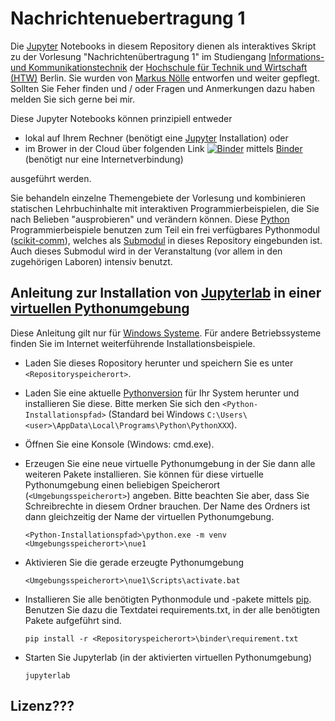 # Nachrichtenuebertragung 1

Die [Jupyter](https://de.wikipedia.org/wiki/Project_Jupyter) Notebooks in diesem Repository dienen als interaktives Skript zu der Vorlesung "Nachrichtenübertragung 1" im Studiengang [Informations- und Kommunikationstechnik](https://ikt-bachelor.htw-berlin.de/) der [Hochschule für Technik und Wirtschaft (HTW)](https://www.htw-berlin.de/) Berlin. Sie wurden von [Markus Nölle](https://www.htw-berlin.de/hochschule/personen/person/?eid=9586) entworfen und weiter gepflegt. Sollten Sie Feher finden und / oder Fragen und Anmerkungen dazu haben melden Sie sich gerne bei mir.

Diese Jupyter Notebooks können prinzipiell entweder
* lokal auf Ihrem Rechner (benötigt eine [Jupyter](https://de.wikipedia.org/wiki/Project_Jupyter) Installation) oder
* im Brower in der Cloud über folgenden Link [![Binder](https://mybinder.org/badge_logo.svg)](https://mybinder.org/v2/gh/htw-ikt-noelle/nachrichtenuebertragung1.git/HEAD?urlpath=lab) mittels [Binder](https://mybinder.org/) (benötigt nur eine Internetverbindung) 

ausgeführt werden.

Sie behandeln einzelne Themengebiete der Vorlesung und kombinieren statischen Lehrbuchinhalte mit interaktiven Programmierbeispielen, die Sie nach Belieben "ausprobieren" und verändern können. Diese [Python](https://de.wikipedia.org/wiki/Python_(Programmiersprache)) Programmierbeispiele benutzen zum Teil ein frei verfügbares Pythonmodul ([scikit-comm](https://gitlab.rz.htw-berlin.de/noelle/comm)), welches als [Submodul](https://git-scm.com/book/de/v2/Git-Tools-Submodule) in dieses Repository eingebunden ist. Auch dieses Submodul wird in der Veranstaltung (vor allem in den zugehörigen Laboren) intensiv benutzt.

## Anleitung zur Installation von [Jupyterlab](https://de.wikipedia.org/wiki/Project_Jupyter#JupyterLab) in einer [virtuellen Pythonumgebung](https://docs.python.org/3/library/venv.html)

Diese Anleitung gilt nur für [Windows Systeme](https://de.wikipedia.org/wiki/Microsoft_Windows). Für andere Betriebssysteme finden Sie im Internet weiterführende Installationsbeispiele.

* Laden Sie dieses Ropository herunter und speichern Sie es unter `<Repositoryspeicherort>`.
* Laden Sie eine aktuelle [Pythonversion](https://www.python.org/downloads/) für Ihr System herunter und installieren Sie diese. Bitte merken Sie sich den `<Python-Installationspfad>` (Standard bei Windows `C:\Users\<user>\AppData\Local\Programs\Python\PythonXXX`).
* Öffnen Sie eine Konsole (Windows: cmd.exe).
* Erzeugen Sie eine neue virtuelle Pythonumgebung in der Sie dann alle weiteren Pakete installieren. Sie können für diese virtuelle Pythonumgebung einen beliebigen Speicherort (`<Umgebungsspeicherort>`) angeben. Bitte beachten Sie aber, dass Sie Schreibrechte in diesem Ordner brauchen. Der Name des Ordners ist dann gleichzeitig der Name der virtuellen Pythonumgebung.
  
  `<Python-Installationspfad>\python.exe -m venv <Umgebungsspeicherort>\nue1`
  
* Aktivieren Sie die gerade erzeugte Pythonumgebung

    `<Umgebungsspeicherort>\nue1\Scripts\activate.bat`

* Installieren Sie alle benötigten Pythonmodule und -pakete mittels [pip](https://de.wikipedia.org/wiki/Pip_(Python)). Benutzen Sie dazu die Textdatei requirements.txt, in der alle benötigten Pakete aufgeführt sind.

    `pip install -r <Repositoryspeicherort>\binder\requirement.txt`

* Starten Sie Jupyterlab (in der aktivierten virtuellen Pythonumgebung)
  
    `jupyterlab`

## Lizenz???
